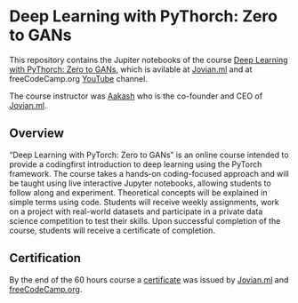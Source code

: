 # Deep Learning with PyThorch: Zero to GANs

This repository contains the Jupiter notebooks of the course [Deep Learning with PyThorch: Zero to GANs](https://jovian.ml/forum/c/pytorch-zero-to-gans/18), 
which is avilable at [Jovian.ml](https://www.jovian.ml/) and at freeCodeCamp.org [YouTube](https://www.youtube.com/watch?v=vo_fUOk-IKk&list=PLWKjhJtqVAbm3T2Eq1_KgloC7ogdXxdRa) channel.

The course instructor was [Aakash](https://github.com/aakashns) who is the co-founder and CEO of [Jovian.ml](https://www.jovian.ml/).

## Overview

“Deep Learning with PyTorch: Zero to GANs” is an online course intended to provide a codingfirst
introduction to deep learning using the PyTorch framework. The course takes a hands-on
coding-focused approach and will be taught using live interactive Jupyter notebooks, allowing
students to follow along and experiment. Theoretical concepts will be explained in simple
terms using code. Students will receive weekly assignments, work on a project with real-world
datasets and participate in a private data science competition to test their skills. Upon
successful completion of the course, students will receive a certificate of completion.

## Certification

By the end of the 60 hours course a [certificate](https://jovian.ml/certificate/MFQWCNRQGY) was issued by [Jovian.ml](https://www.jovian.ml/) and [freeCodeCamp.org](https://www.freecodecamp.org/).
